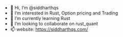 - 👋 Hi, I’m @siddharthqs
- 👀 I’m interested in Rust, Option pricing and Trading
- 🌱 I’m currently learning Rust
- 💞️ I’m looking to collaborate on rust_quant
- 📫 website: https://siddharthqs.com/

<!---
siddharthqs/siddharthqs is a ✨ special ✨ repository because its `README.md` (this file) appears on your GitHub profile.
You can click the Preview link to take a look at your changes.
--->
